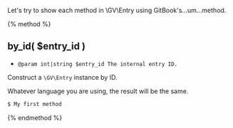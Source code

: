 Let's try to show each method in \GV\Entry using GitBook's…um…method.

{% method %}
## by_id( $entry_id )

* `@param int|string $entry_id The internal entry ID.`

Construct a `\GV\Entry` instance by ID.

Whatever language you are using, the result will be the same.

```php
$ My first method
```
{% endmethod %}